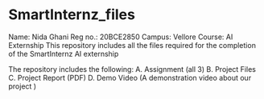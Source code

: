 # SmartInternz_files
Name: Nida Ghani
Reg no.: 20BCE2850
Campus: Vellore
Course: AI Externship
This repository includes all the files required for the completion of the SmartInternz AI externship

The repository includes the following:
A. Assignment (all 3) 
B. Project Files 
C. Project Report (PDF) 
D. Demo Video (A demonstration video about our project ) 

